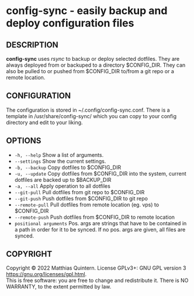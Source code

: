 # config-sync - easily backup and deploy configuration files

## DESCRIPTION
**config-sync** uses *rsync* to backup or deploy selected dotfiles.
They are always deployed from or backuped to a directory $CONFIG_DIR. 
They can also be pulled to or pushed from $CONFIG_DIR to/from a git repo or a remote location.

## CONFIGURATION
The configuration is stored in ~/.config/config-sync.conf.
There is a template in /usr/share/config-sync/ which you can copy to your config directory and edit to your liking.

## OPTIONS
- `-h, --help` Show a list of arguments.
- `--settings` Show the current settings.
- `-b, --backup` Copy dotfiles to $CONFIG_DIR
- `-u, --update` Copy dotfiles from $CONFIG_DIR into the system, current dotfiles are backed up to $BACKUP_DIR
- `-a, --all` Apply operation to all dotfiles
- `--git-pull` Pull dotfiles from git repo to $CONFIG_DIR
- `--git-push` Push dotfiles from $CONFIG_DIR to git repo
- `--remote-pull` Pull dotfiles from remote location (eg. vps) to $CONFIG_DIR
- `--remote-push` Push dotfiles from $CONFIG_DIR to remote location
- `positional arguments` Pos. args are strings that have to be contained in a path in order for it to be synced. If no pos. args are given, all files are synced.

## COPYRIGHT
Copyright  ©  2022  Matthias  Quintern.  License GPLv3+: GNU GPL version 3 <https://gnu.org/licenses/gpl.html>.\
This is free software: you are free to change and redistribute it.  There is NO WARRANTY, to the extent permitted by law.

